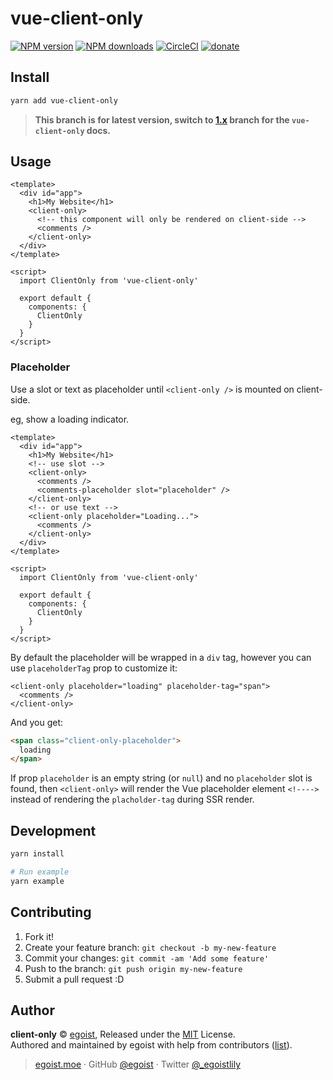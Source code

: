 # vue-client-only

[![NPM version](https://img.shields.io/npm/v/vue-client-only.svg?style=flat)](https://npmjs.com/package/vue-client-only) [![NPM downloads](https://img.shields.io/npm/dm/vue-client-only.svg?style=flat)](https://npmjs.com/package/vue-client-only) [![CircleCI](https://circleci.com/gh/egoist/vue-client-only/tree/master.svg?style=shield)](https://circleci.com/gh/egoist/vue-client-only/tree/master)  [![donate](https://img.shields.io/badge/$-donate-ff69b4.svg?maxAge=2592000&style=flat)](https://github.com/egoist/donate)

## Install

```bash
yarn add vue-client-only
```

> __This branch is for latest version, switch to [1.x](https://github.com/egoist/vue-client-only/tree/1.x) branch for the `vue-client-only` docs.__

## Usage

```vue
<template>
  <div id="app">
    <h1>My Website</h1>
    <client-only>
      <!-- this component will only be rendered on client-side -->
      <comments />
    </client-only>
  </div>
</template>

<script>
  import ClientOnly from 'vue-client-only'

  export default {
    components: {
      ClientOnly
    }
  }
</script>
```

### Placeholder

Use a slot or text as placeholder until `<client-only />` is mounted on client-side.

eg, show a loading indicator.

```vue
<template>
  <div id="app">
    <h1>My Website</h1>
    <!-- use slot -->
    <client-only>
      <comments />
      <comments-placeholder slot="placeholder" />
    </client-only>
    <!-- or use text -->
    <client-only placeholder="Loading...">
      <comments />
    </client-only>
  </div>
</template>

<script>
  import ClientOnly from 'vue-client-only'

  export default {
    components: {
      ClientOnly
    }
  }
</script>
```

By default the placeholder will be wrapped in a `div` tag, however you can use `placeholderTag` prop to customize it:

```vue
<client-only placeholder="loading" placeholder-tag="span">
  <comments />
</client-only>
```

And you get:

```html
<span class="client-only-placeholder">
  loading
</span>
```

If prop `placeholder` is an empty string (or `null`) and no `placeholder`
slot is found, then `<client-only>` will render the Vue placeholder element `<!---->`
instead of rendering the `placholder-tag` during SSR render.

## Development

```bash
yarn install

# Run example
yarn example
```

## Contributing

1. Fork it!
2. Create your feature branch: `git checkout -b my-new-feature`
3. Commit your changes: `git commit -am 'Add some feature'`
4. Push to the branch: `git push origin my-new-feature`
5. Submit a pull request :D


## Author

**client-only** © [egoist](https://github.com/egoist), Released under the [MIT](./LICENSE) License.<br>
Authored and maintained by egoist with help from contributors ([list](https://github.com/egoist/vue-client-only/contributors)).

> [egoist.moe](https://egoist.moe) · GitHub [@egoist](https://github.com/egoist) · Twitter [@_egoistlily](https://twitter.com/_egoistlily)
